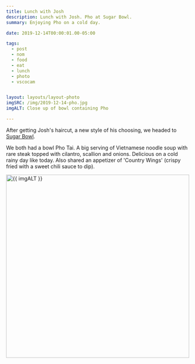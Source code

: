 ```yaml
---
title: Lunch with Josh
description: Lunch with Josh. Pho at Sugar Bowl.
summary: Enjoying Pho on a cold day.

date: 2019-12-14T00:00:01.00-05:00

tags:
  - post
  - nom
  - food
  - eat
  - lunch
  - photo
  - vscocam


layout: layouts/layout-photo
imgSRC: /img/2019-12-14-pho.jpg
imgALT: Close up of bowl containing Pho

---
```

After getting Josh's haircut, a new style of his choosing, we headed to [Sugar Bowl](https://sugarbowlwilloughby.com/ "Pho and bakery").

We both had a bowl Pho Tai. A big serving of Vietnamese noodle soup with rare steak topped with cilantro, scallion and onions. Delicious on a cold rainy day like today. Also shared an appetizer of 'Country Wings' (crispy fried with a sweet chili sauce to dip).

<p><img class="u-photo img-polaroid" src="{{ imgSRC }}" alt="{{ imgALT }}" width="500" height="500"></p>